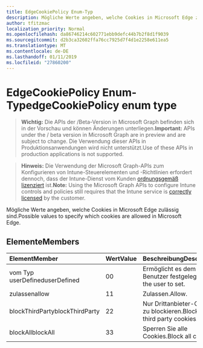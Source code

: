 ```yaml
---
title: EdgeCookiePolicy Enum-Typ
description: Mögliche Werte angeben, welche Cookies in Microsoft Edge zulässig sind.
author: tfitzmac
localization_priority: Normal
ms.openlocfilehash: da86746214c602771ebb9defc44b7b2f8d1f9039
ms.sourcegitcommit: d2b3ca32602ffa76cc7925d7f4d1e2258e611ea5
ms.translationtype: MT
ms.contentlocale: de-DE
ms.lasthandoff: 01/11/2019
ms.locfileid: "27860200"
---
```

# <a name="edgecookiepolicy-enum-type"></a><span data-ttu-id="15040-103">EdgeCookiePolicy Enum-Typ</span><span class="sxs-lookup"><span data-stu-id="15040-103">edgeCookiePolicy enum type</span></span>

> <span data-ttu-id="15040-104">**Wichtig:** Die APIs der /Beta-Version in Microsoft Graph befinden sich in der Vorschau und können Änderungen unterliegen.</span><span class="sxs-lookup"><span data-stu-id="15040-104">**Important:** APIs under the / beta version in Microsoft Graph are in preview and are subject to change.</span></span> <span data-ttu-id="15040-105">Die Verwendung dieser APIs in Produktionsanwendungen wird nicht unterstützt.</span><span class="sxs-lookup"><span data-stu-id="15040-105">Use of these APIs in production applications is not supported.</span></span>

> <span data-ttu-id="15040-106">**Hinweis:** Die Verwendung der Microsoft Graph-APIs zum Konfigurieren von Intune-Steuerelementen und -Richtlinien erfordert dennoch, dass der Intune-Dienst vom Kunden [ordnungsgemäß lizenziert](https://go.microsoft.com/fwlink/?linkid=839381) ist.</span><span class="sxs-lookup"><span data-stu-id="15040-106">**Note:** Using the Microsoft Graph APIs to configure Intune controls and policies still requires that the Intune service is [correctly licensed](https://go.microsoft.com/fwlink/?linkid=839381) by the customer.</span></span>

<span data-ttu-id="15040-107">Mögliche Werte angeben, welche Cookies in Microsoft Edge zulässig sind.</span><span class="sxs-lookup"><span data-stu-id="15040-107">Possible values to specify which cookies are allowed in Microsoft Edge.</span></span>
## <a name="members"></a><span data-ttu-id="15040-108">Elemente</span><span class="sxs-lookup"><span data-stu-id="15040-108">Members</span></span>
|<span data-ttu-id="15040-109">Element</span><span class="sxs-lookup"><span data-stu-id="15040-109">Member</span></span>|<span data-ttu-id="15040-110">Wert</span><span class="sxs-lookup"><span data-stu-id="15040-110">Value</span></span>|<span data-ttu-id="15040-111">Beschreibung</span><span class="sxs-lookup"><span data-stu-id="15040-111">Description</span></span>|
|:---|:---|:---|
|<span data-ttu-id="15040-112">vom Typ userDefined</span><span class="sxs-lookup"><span data-stu-id="15040-112">userDefined</span></span>|<span data-ttu-id="15040-113">0</span><span class="sxs-lookup"><span data-stu-id="15040-113">0</span></span>|<span data-ttu-id="15040-114">Ermöglicht es dem Benutzer festgelegt.</span><span class="sxs-lookup"><span data-stu-id="15040-114">Allow the user to set.</span></span>|
|<span data-ttu-id="15040-115">zulassen</span><span class="sxs-lookup"><span data-stu-id="15040-115">allow</span></span>|<span data-ttu-id="15040-116">1</span><span class="sxs-lookup"><span data-stu-id="15040-116">1</span></span>|<span data-ttu-id="15040-117">Zulassen.</span><span class="sxs-lookup"><span data-stu-id="15040-117">Allow.</span></span>|
|<span data-ttu-id="15040-118">blockThirdParty</span><span class="sxs-lookup"><span data-stu-id="15040-118">blockThirdParty</span></span>|<span data-ttu-id="15040-119">2</span><span class="sxs-lookup"><span data-stu-id="15040-119">2</span></span>|<span data-ttu-id="15040-120">Nur Drittanbieter-Cookies zu blockieren.</span><span class="sxs-lookup"><span data-stu-id="15040-120">Block only third party cookies.</span></span>|
|<span data-ttu-id="15040-121">blockAll</span><span class="sxs-lookup"><span data-stu-id="15040-121">blockAll</span></span>|<span data-ttu-id="15040-122">3</span><span class="sxs-lookup"><span data-stu-id="15040-122">3</span></span>|<span data-ttu-id="15040-123">Sperren Sie alle Cookies.</span><span class="sxs-lookup"><span data-stu-id="15040-123">Block all cookies.</span></span>|





